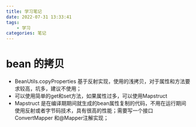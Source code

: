 ```yaml
---
title: 学习笔记
date: 2022-07-31 13:33:41
tags:
	- 学习
categories: 笔记
---
```


# bean 的拷贝
+ BeanUtils.copyProperties 基于反射实现，使用的浅拷贝，对于属性和方法要求较高，坑多，建议不使用；
+ 可以使用简单的get和set方法，如果属性过多，可以使用Mapstruct
+ Mapstruct 是在编译期期间就生成的bean属性复制的代码，不用在运行期间使用反射或者字节码技术，具有很高的性能；需要写一个接口ConvertMapper 和@Mapper注解实现；